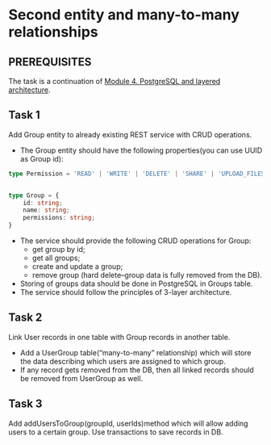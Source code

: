 # Second entity and many-to-many relationships

## PREREQUISITES

The task is a continuation of [Module 4. PostgreSQL and layered architecture](https://github.com/ReshetovItsMe/learn-nodejs-hw/tree/main/Module%204.%20PostgreSQL%20and%20layered%20architecture.).

## Task 1

Add Group entity to already existing REST service with CRUD operations.

* The Group entity should have the following properties(you can use UUID as Group id):

```typescript
type Permission = 'READ' | 'WRITE' | 'DELETE' | 'SHARE' | 'UPLOAD_FILES'


type Group = {
    id: string;
    name: string;
    permissions: string;
}
```

* The service should provide the following CRUD operations for Group:
  * get group by id;
  * get all groups;
  * create and update a group;
  * remove group (hard delete–group data is fully removed from the DB).
* Storing of groups data should be done in PostgreSQL in Groups table.
* The service should follow the principles of 3-layer architecture.

## Task 2

Link User records in one table with Group records in another table.

* Add a UserGroup table(“many-to-many” relationship) which will store the data describing which users are assigned to which group.
* If any record gets removed from the DB, then all linked records should be removed from UserGroup as well.

## Task 3

Add addUsersToGroup(groupId, userIds)method which will allow adding users to a certain group. Use transactions to save records in DB.
